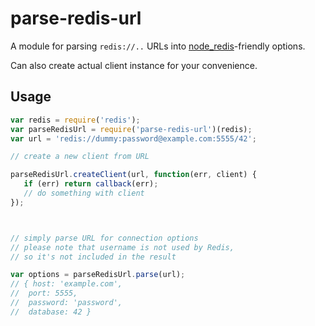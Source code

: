 parse-redis-url
===============

A module for parsing `redis://..` URLs into
[node_redis](https://github.com/mranney/node_redis)-friendly options.

Can also create actual client instance for your convenience.


Usage
-----

```javascript
var redis = require('redis');
var parseRedisUrl = require('parse-redis-url')(redis);
var url = 'redis://dummy:password@example.com:5555/42';

// create a new client from URL

parseRedisUrl.createClient(url, function(err, client) {
   if (err) return callback(err);
   // do something with client
});



// simply parse URL for connection options
// please note that username is not used by Redis,
// so it's not included in the result

var options = parseRedisUrl.parse(url);
// { host: 'example.com',
//  port: 5555,
//  password: 'password',
//  database: 42 }

```
